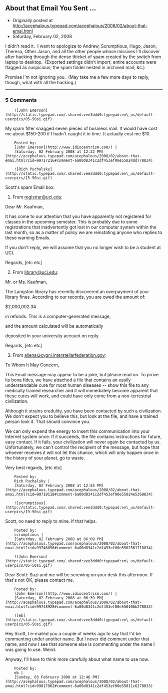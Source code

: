 ## About that Email You Sent ...

 * Originally posted at http://acephalous.typepad.com/acephalous/2008/02/about-that-emai.html
 * Saturday, February 02, 2008



I didn't read it.  I want to apologize to Andrew, Scrumptious, Hugo, Jason, Theresa, Other Jason, and all the other people whose missives I'll discover after hacking through the dense thicket of spam created by the switch from laptop to desktop.  (Exported settings didn't import; entire accounts were flagged as suspicious; the spam folder nested in archived mail; &c.)  

Promise I'm not ignoring you.  (May take me a few more days to reply, though, what with all the hacking.)  

		

* * *

### 5 Comments 

		

                
[]()

	

		![John Emerson](http://static.typepad.com/.shared:vee3ddd0:typepad:en\_us/default-userpics/05-50si.gif)
	

	

		

My spam filter snagged seven pieces of business mail. It would have cost me about $150-200 if I hadn't caught it in time. It actually cost me $10.

	

		Posted by:
		[John Emerson](http://www.idiocentrism.com/) |
		[Saturday, 02 February 2008 at 12:32 PM](http://acephalous.typepad.com/acephalous/2008/02/about-that-emai.html?cid=99717216#comment-6a00d8341c2df453ef00e55024dd778834)

[]()

	

		![Rich Puchalsky](http://static.typepad.com/.shared:vee3ddd0:typepad:en\_us/default-userpics/15-50si.gif)
	

	

		

Scott's spam Email box:

1.  From registrar@uci.edu:

Dear Mr. Kaufman,

It has come to our attention that you have apparently not registered for classes in the upcoming semester.  This is probably due to some registrations that inadvertently got lost in our computer system within the last month, so as a matter of policy we are reinstating anyone who replies to these warning Emails.

If you don't reply, we will assume that you no longer wish to be a student at UCI.

Regards, [etc etc]

2. From library@uci.edu:

Mr. or Ms. Kaufman,

The Langston library has recently discovered an overpayment of your library fines.  According to our records, you are owed the amount of:

$2,000,002.34

in refunds.  This is a computer-generated message,   

and the amount calculated will be automatically  

deposited in your university account on reply.

Regards, [etc etc]

3.  From aliens@cygni.interstellarfederation.gov:

To Whom It May Concern,

This Email message may appear to be a joke, but please read on.  To prove its bona fides, we have attached a file that contains an easily understandable cure for most human diseases -- show this file to any medically trained researcher and it will immediately become apparent that these cures will work, and could have only come from a non-terrestrial civilization.

Although it strains credulity, you have been contacted by such a civilization.  We don't expect you to believe this, but look at the file, and have a trained person look it.  That should convince you.

We can only expend the energy to insert this communication into your Internet system once.  If it succeeds, the file contains instructions for future, easy contact.  If it fails, your civilization will never again be contacted by us.  Unfortunately, we can't control the recipient of the message, but hope that whoever receives it will not let this chance, which will only happen once in the history of your planet, go to waste.

Very best regards, [etc etc]

	

		Posted by:
		Rich Puchalsky |
		[Saturday, 02 February 2008 at 12:55 PM](http://acephalous.typepad.com/acephalous/2008/02/about-that-emai.html?cid=99719118#comment-6a00d8341c2df453ef00e55024e5368834)

[]()

	

		![scrumptious](http://static.typepad.com/.shared:vee3ddd0:typepad:en\_us/default-userpics/19-50si.gif)
	

	

		

Scott, no need to reply to mine.  If that helps.

	

		Posted by:
		scrumptious |
		[Saturday, 02 February 2008 at 06:09 PM](http://acephalous.typepad.com/acephalous/2008/02/about-that-emai.html?cid=99746856#comment-6a00d8341c2df453ef00e5502561718834)

[]()

	

		![John Emerson](http://static.typepad.com/.shared:vee3ddd0:typepad:en\_us/default-userpics/05-50si.gif)
	

	

		

Dear Scott: Suzi and me will be screwing on your desk this afternoon. If that's not OK, please contact me. 

	

		Posted by:
		[John Emerson](http://www.idiocentrism.com/) |
		[Saturday, 02 February 2008 at 06:39 PM](http://acephalous.typepad.com/acephalous/2008/02/about-that-emai.html?cid=99748928#comment-6a00d8341c2df453ef00e550106b278833)

[]()

	

		![eb](http://static.typepad.com/.shared:vee3ddd0:typepad:en\_us/default-userpics/05-50si.gif)
	

	

		

Hey Scott, I e-mailed you a couple of weeks ago to say that I'd be commenting under another name. But I never did comment under that name, and now I see that someone else is commenting under the name I was going to use. Weird.

Anyway, I'll have to think more carefully about what name to use now.

	

		Posted by:
		eb |
		[Sunday, 03 February 2008 at 12:46 PM](http://acephalous.typepad.com/acephalous/2008/02/about-that-emai.html?cid=99817962#comment-6a00d8341c2df453ef00e55011c6278833)

		

        